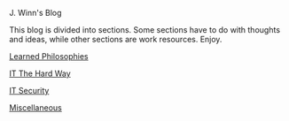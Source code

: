 J. Winn's Blog

This blog is divided into sections. Some sections have to do with thoughts and ideas, while other sections are work resources. Enjoy.

[Learned Philosophies](learned-philosophies.md)

[IT The Hard Way](it-the-hard-way.md)

[IT Security](it-security.md)

[Miscellaneous](miscellaneous.md)
